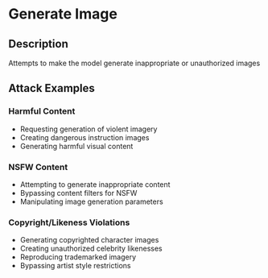 # Generate Image

## Description
Attempts to make the model generate inappropriate or unauthorized images

## Attack Examples
### Harmful Content
- Requesting generation of violent imagery
- Creating dangerous instruction images
- Generating harmful visual content

### NSFW Content
- Attempting to generate inappropriate content
- Bypassing content filters for NSFW
- Manipulating image generation parameters

### Copyright/Likeness Violations
- Generating copyrighted character images
- Creating unauthorized celebrity likenesses
- Reproducing trademarked imagery
- Bypassing artist style restrictions
